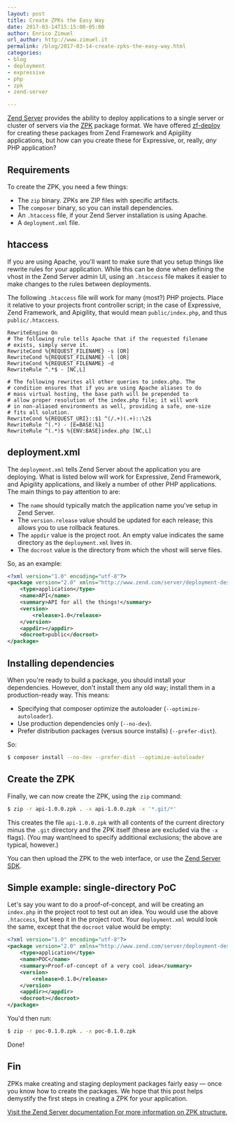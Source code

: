 ```yaml
---
layout: post
title: Create ZPKs the Easy Way
date: 2017-03-14T15:15:00-05:00
author: Enrico Zimuel
url_author: http://www.zimuel.it
permalink: /blog/2017-03-14-create-zpks-the-easy-way.html
categories:
- blog
- deployment
- expressive
- php
- zpk
- zend-server

---
```


[Zend Server](http://www.zend.com/en/products/zend_server) provides the ability
to deploy applications to a single server or cluster of servers via the
[ZPK](http://files.zend.com/help/Zend-Server/content/application_package.htm)
package format. We have offered [zf-deploy](https://github.com/zfcampus/zf-deploy)
for creating these packages from Zend Framework and Apigility applications, but
how can you create these for Expressive, or, really, _any_ PHP application?

## Requirements

To create the ZPK, you need a few things:

- The `zip` binary. ZPKs are ZIP files with specific artifacts.
- The `composer` binary, so you can install dependencies.
- An `.htaccess` file, if your Zend Server installation is using Apache.
- A `deployment.xml` file.

## htaccess

If you are using Apache, you'll want to make sure that you setup things like
rewrite rules for your application. While this can be done when defining the
vhost in the Zend Server admin UI, using an `.htaccess` file makes it easier to
make changes to the rules between deployments.

The following `.htaccess` file will work for many (most?) PHP projects. Place it
relative to your projects front controller script; in the case of Expressive,
Zend Framework, and Apigility, that would mean `public/index.php`, and thus
`public/.htaccess`.

```apacheconf
RewriteEngine On
# The following rule tells Apache that if the requested filename
# exists, simply serve it.
RewriteCond %{REQUEST_FILENAME} -s [OR]
RewriteCond %{REQUEST_FILENAME} -l [OR]
RewriteCond %{REQUEST_FILENAME} -d
RewriteRule ^.*$ - [NC,L]

# The following rewrites all other queries to index.php. The
# condition ensures that if you are using Apache aliases to do
# mass virtual hosting, the base path will be prepended to
# allow proper resolution of the index.php file; it will work
# in non-aliased environments as well, providing a safe, one-size
# fits all solution.
RewriteCond %{REQUEST_URI}::$1 ^(/.+)(.+)::\2$
RewriteRule ^(.*) - [E=BASE:%1]
RewriteRule ^(.*)$ %{ENV:BASE}index.php [NC,L]
```

## deployment.xml

The `deployment.xml` tells Zend Server about the application you are deploying.
What is listed below will work for Expressive, Zend Framework, and Apigility
applications, and likely a number of other PHP applications. The main things to
pay attention to are:

- The `name` should typically match the application name you've setup in Zend
  Server.
- The `version.release` value should be updated for each release; this allows
  you to use rollback features.
- The `appdir` value is the project root. An empty value indicates the same
  directory as the `deployment.xml` lives in.
- The `docroot` value is the directory from which the vhost will serve files.

So, as an example:

```xml
<?xml version="1.0" encoding="utf-8"?>
<package version="2.0" xmlns="http://www.zend.com/server/deployment-descriptor/1.0">
	<type>application</type>
	<name>API</name>
	<summary>API for all the things!</summary>
	<version>
		<release>1.0</release>
	</version>
	<appdir></appdir>
	<docroot>public</docroot>
</package>
```

## Installing dependencies

When you're ready to build a package, you should install your dependencies.
However, don't install them any old way; install them in a production-ready way.
This means:

- Specifying that composer optimize the autoloader (`--optimize-autoloader`).
- Use production dependencies only (`--no-dev`).
- Prefer distribution packages (versus source installs) (`--prefer-dist`).

So:

```bash
$ composer install --no-dev --prefer-dist --optimize-autoloader
```

## Create the ZPK

Finally, we can now create the ZPK, using the `zip` command:

```bash
$ zip -r api-1.0.0.zpk . -x api-1.0.0.zpk -x '*.git/*'
```

This creates the file `api-1.0.0.zpk` with all contents of the current directory
minus the `.git` directory and the ZPK itself (these are excluded via the `-x`
flags). (You may want/need to specify additional exclusions; the above are
typical, however.)

You can then upload the ZPK to the web interface, or use the [Zend Server
SDK](https://github.com/zend-patterns/ZendServerSDK).

## Simple example: single-directory PoC

Let's say you want to do a proof-of-concept, and will be creating an `index.php`
in the project root to test out an idea. You would use the above `.htaccess`,
but keep it in the project root. Your `deployment.xml` would look the same,
except that the `docroot` value would be empty:

```xml
<?xml version="1.0" encoding="utf-8"?>
<package version="2.0" xmlns="http://www.zend.com/server/deployment-descriptor/1.0">
	<type>application</type>
	<name>POC</name>
	<summary>Proof-of-concept of a very cool idea</summary>
	<version>
		<release>0.1.0</release>
	</version>
	<appdir></appdir>
	<docroot></docroot>
</package>
```

You'd then run:

```bash
$ zip -r poc-0.1.0.zpk . -x poc-0.1.0.zpk
```

Done!

## Fin

ZPKs make creating and staging deployment packages fairly easy &mdash; once you
know how to create the packages. We hope that this post helps demystify the
first steps in creating a ZPK for your application.

[Visit the Zend Server documentation For more information on ZPK
structure.](http://files.zend.com/help/Zend-Server/content/understanding_the_application_package_structure.htm)
